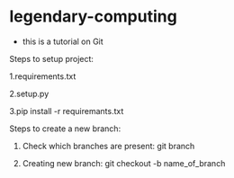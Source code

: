 # legendary-computing
- this is a tutorial on Git

Steps to setup project:

1.requirements.txt

2.setup.py

3.pip install -r requiremants.txt

Steps to create a new branch:
1. Check which branches are present:
git branch

2. Creating new branch:
git checkout -b name_of_branch


